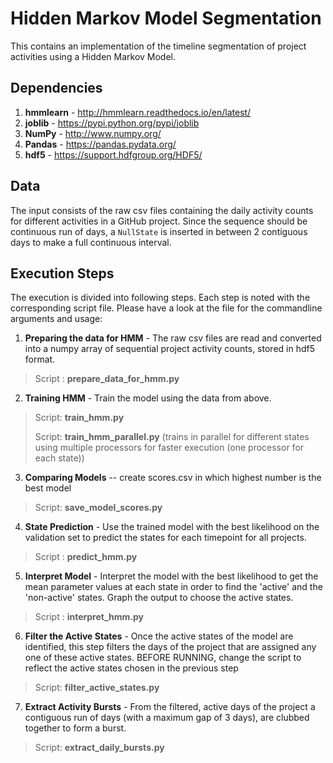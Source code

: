 # Hidden Markov Model Segmentation

This contains an implementation of the timeline segmentation of project activities using a Hidden Markov Model.

## Dependencies
1. __hmmlearn__ - http://hmmlearn.readthedocs.io/en/latest/
2. __joblib__ - https://pypi.python.org/pypi/joblib
3. __NumPy__ - http://www.numpy.org/
4. __Pandas__ - https://pandas.pydata.org/
5. __hdf5__ - https://support.hdfgroup.org/HDF5/

## Data
The input consists of the raw csv files containing the daily activity counts for different activities in a GitHub project. Since the sequence should be continuous run of days, a `NullState` is inserted in between 2 contiguous days to make a full continuous interval.

## Execution Steps
The execution is divided into following steps. Each step is noted with the corresponding script file. Please have a look at the file for the commandline arguments and usage:

1. __Preparing the data for HMM__ - The raw csv files are read and converted into a numpy array of sequential project activity counts, stored in hdf5 format.
> Script : __prepare_data_for_hmm.py__

2. __Training HMM__ - Train the model using the data from above.
> Script: __train_hmm.py__ 
> 
> Script: __train_hmm_parallel.py__ (trains in parallel for different states using multiple processors for faster execution (one processor for each state))

3. __Comparing Models__ -- create scores.csv in which highest number is the best model
> Script: __save_model_scores.py__ 

4. __State Prediction__ - Use the trained model with the best likelihood on the validation set to predict the states for each timepoint for all projects.
> Script : __predict_hmm.py__

5. __Interpret Model__ - Interpret the model with the best likelihood to get the mean parameter values at each state in order to find the 'active' and the 'non-active' states.   Graph the output to choose the active states.
>   Script : __interpret_hmm.py__

6. __Filter the Active States__ - Once the active states of the model are identified, this step filters the days of the project that are assigned any one of these active states.  BEFORE RUNNING, change the script to reflect the active states chosen in the previous step
> Script: __filter_active_states.py__

7. __Extract Activity Bursts__ - From the filtered, active days of the project a contiguous run of days (with a maximum gap of 3 days), are clubbed together to form a burst. 
> Script: __extract_daily_bursts.py__

